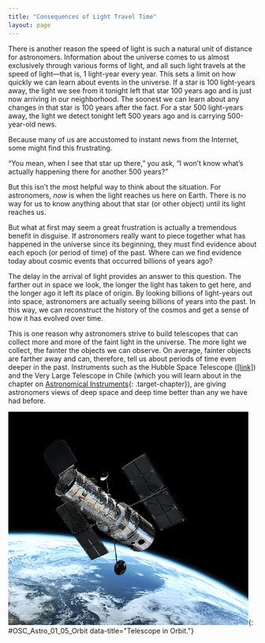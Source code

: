 ```yaml
---
title: "Consequences of Light Travel Time"
layout: page
---
```



There is another reason the speed of light is such a natural unit of distance for astronomers. Information about the universe comes to us almost exclusively through various forms of light, and all such light travels at the speed of light—that is, 1 light-year every year. This sets a limit on how quickly we can learn about events in the universe. If a star is 100 light-years away, the light we see from it tonight left that star 100 years ago and is just now arriving in our neighborhood. The soonest we can learn about any changes in that star is 100 years after the fact. For a star 500 light-years away, the light we detect tonight left 500 years ago and is carrying 500-year-old news.

Because many of us are accustomed to instant news from the Internet, some might find this frustrating.

“You mean, when I see that star up there,” you ask, “I won’t know what’s actually happening there for another 500 years?”

But this isn’t the most helpful way to think about the situation. For astronomers, *now* is when the light reaches us here on Earth. There is no way for us to know anything about that star (or other object) until its light reaches us.

But what at first may seem a great frustration is actually a tremendous benefit in disguise. If astronomers really want to piece together what has happened in the universe since its beginning, they must find evidence about each epoch (or period of time) of the past. Where can we find evidence today about cosmic events that occurred billions of years ago?

The delay in the arrival of light provides an answer to this question. The farther out in space we look, the longer the light has taken to get here, and the longer ago it left its place of origin. By looking billions of light-years out into space, astronomers are actually seeing billions of years into the past. In this way, we can reconstruct the history of the cosmos and get a sense of how it has evolved over time.

This is one reason why astronomers strive to build telescopes that can collect more and more of the faint light in the universe. The more light we collect, the fainter the objects we can observe. On average, fainter objects are farther away and can, therefore, tell us about periods of time even deeper in the past. Instruments such as the Hubble Space Telescope ([\[link\]](#OSC_Astro_01_05_Orbit)) and the Very Large Telescope in Chile (which you will learn about in the chapter on [Astronomical Instruments](/m59802){: .target-chapter}), are giving astronomers views of deep space and deep time better than any we have had before.

 ![Image of the Hubble Space Telescope in orbit, seen against the bright surface of the Earth.](../resources/OSC_Astro_01_05_Orbit.jpg "The Hubble Space Telescope, shown here in orbit around Earth, is one of many astronomical instruments in space. (credit: modification of work by European Space Agency)"){: #OSC_Astro_01_05_Orbit data-title="Telescope in Orbit."}


